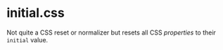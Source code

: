 initial.css
===========

Not quite a CSS reset or normalizer but resets all CSS *properties* to their `initial` value.
